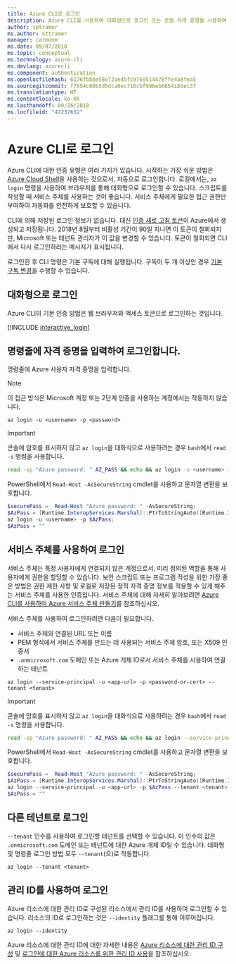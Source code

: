 ```yaml
---
title: Azure CLI로 로그인
description: Azure CLI를 사용하여 대화형으로 로그인 또는 로컬 자격 증명을 사용하여 로그인
author: sptramer
ms.author: sttramer
manager: carmonm
ms.date: 09/07/2018
ms.topic: conceptual
ms.technology: azure-cli
ms.devlang: azurecli
ms.component: authentication
ms.openlocfilehash: 6176fbbbe58e72ae45fc9769514478ffe4a8fea5
ms.sourcegitcommit: f7554c00b5d5dca0ec716cbf996eb6654183ec37
ms.translationtype: HT
ms.contentlocale: ko-KR
ms.lasthandoff: 09/26/2018
ms.locfileid: "47237632"
---
```

# <a name="sign-in-with-azure-cli"></a>Azure CLI로 로그인 

Azure CLI에 대한 인증 유형은 여러 가지가 있습니다. 시작하는 가장 쉬운 방법은 [Azure Cloud Shell](/azure/cloud-shell/overview)을 사용하는 것으로서, 자동으로 로그인합니다. 로컬에서는, `az login` 명령을 사용하여 브라우저를 통해 대화형으로 로그인할 수 있습니다. 스크립트를 작성할 때 서비스 주체를 사용하는 것이 좋습니다. 서비스 주체에게 필요한 접근 권한만 부여하여 자동화를 안전하게 보호할 수 있습니다.

CLI에 의해 저장된 로그인 정보가 없습니다. 대신 [인증 새로 고침 토큰](https://docs.microsoft.com/en-us/azure/active-directory/develop/v1-id-and-access-tokens#refresh-tokens)이 Azure에서 생성되고 저장됩니다. 2018년 8월부터 비활성 기간이 90일 지나면 이 토큰이 철회되지만, Microsoft 또는 테넌트 관리자가 이 값을 변경할 수 있습니다. 토큰이 철회되면 CLI에서 다시 로그인하라는 메시지가 표시됩니다.

로그인한 후 CLI 명령은 기본 구독에 대해 실행됩니다. 구독이 두 개 이상인 경우 [기본 구독 변경](manage-azure-subscriptions-azure-cli.md)을 수행할 수 있습니다.

## <a name="sign-in-interactively"></a>대화형으로 로그인

Azure CLI의 기본 인증 방법은 웹 브라우저와 액세스 토큰으로 로그인하는 것입니다.

[!INCLUDE [interactive_login](includes/interactive-login.md)]

## <a name="sign-in-with-credentials-on-the-command-line"></a>명령줄에 자격 증명을 입력하여 로그인합니다.

명령줄에 Azure 사용자 자격 증명을 입력합니다.

> [!Note]
> 이 접근 방식은 Microsoft 계정 또는 2단계 인증을 사용하는 계정에서는 작동하지 않습니다.

```azurecli
az login -u <username> -p <password>
```

> [!IMPORTANT]
> 콘솔에 암호를 표시하지 않고 `az login`을 대화식으로 사용하려는 경우 `bash`에서 `read -s` 명령을 사용합니다.
>
> ```bash
> read -sp "Azure password: " AZ_PASS && echo && az login -u <username> -p $AZ_PASS
> ```
>
> PowerShell에서 `Read-Host -AsSecureString` cmdlet를 사용하고 문자열 변환을 보호합니다.
>
> ```powershell
> $securePass =  Read-Host "Azure password: " -AsSecureString;
> $AzPass = [Runtime.InteropServices.Marshal]::PtrToStringAuto([Runtime.InteropServices.Marshal]::SecureStringToBSTR($securePass));
> az login -u <username> -p $AzPass;
> $AzPass = ""
> ```

## <a name="sign-in-with-a-service-principal"></a>서비스 주체를 사용하여 로그인

서비스 주체는 특정 사용자에게 연결되지 않은 계정으로서, 미리 정의된 역할을 통해 사용자에게 권한을 할당할 수 있습니다. 보안 스크립트 또는 프로그램 작성을 위한 가장 좋은 방법은 권한 제한 사항 및 로컬로 저장된 정적 자격 증명 정보를 적용할 수 있게 해주는 서비스 주체를 사용한 인증입니다. 서비스 주체에 대해 자세히 알아보려면 [Azure CLI를 사용하여 Azure 서비스 주체 만들기](create-an-azure-service-principal-azure-cli.md)를 참조하십시오.

서비스 주체를 사용하여 로그인하려면 다음이 필요합니다.

* 서비스 주체와 연결된 URL 또는 이름
* PEM 형식에서 서비스 주체를 만드는 데 사용되는 서비스 주체 암호, 또는 X509 인증서
* `.onmicrosoft.com` 도메인 또는 Azure 개체 ID로서 서비스 주체를 사용하여 연결하는 테넌트

```azurecli
az login --service-principal -u <app-url> -p <password-or-cert> --tenant <tenant>
```

> [!IMPORTANT]
> 콘솔에 암호를 표시하지 않고 `az login`을 대화식으로 사용하려는 경우 `bash`에서 `read -s` 명령을 사용합니다.
>
> ```bash
> read -sp "Azure password: " AZ_PASS && echo && az login --service-principal -u <app-url> -p $AZ_PASS --tenant <tenant>
> ```
>
> PowerShell에서 `Read-Host -AsSecureString` cmdlet를 사용하고 문자열 변환을 보호합니다.
>
> ```powershell
> $securePass =  Read-Host "Azure password: " -AsSecureString;
> $AzPass = [Runtime.InteropServices.Marshal]::PtrToStringAuto([Runtime.InteropServices.Marshal]::SecureStringToBSTR($securePass));
> az login --service-principal -u <app-url> -p $AzPass --tenant <tenant>;
> $AzPass = ""
> ```

## <a name="sign-in-with-a-different-tenant"></a>다른 테넌트로 로그인

`--tenant` 인수를 사용하여 로그인할 테넌트를 선택할 수 있습니다. 이 인수의 값은 `.onmicrosoft.com` 도메인 또는 테넌트에 대한 Azure 개체 ID일 수 있습니다. 대화형 및 명령줄 로그인 방법 모두 `--tenant`(으)로 작동합니다.

```azurecli
az login --tenant <tenant>
```

## <a name="sign-in-with-a-managed-identity"></a>관리 ID를 사용하여 로그인

Azure 리소스에 대한 관리 ID로 구성된 리소스에서 관리 ID를 사용하여 로그인할 수 있습니다. 리소스의 ID로 로그인하는 것은 `--identity` 플래그를 통해 이루어집니다.

```azurecli
az login --identity
```

Azure 리소스에 대한 관리 ID에 대한 자세한 내용은 [Azure 리소스에 대한 관리 ID 구성](https://docs.microsoft.com/en-us/azure/active-directory/managed-identities-azure-resources/qs-configure-cli-windows-vm) 및 [로그인에 대한 Azure 리소스를 위한 관리 ID 사용](https://docs.microsoft.com/en-us/azure/active-directory/managed-identities-azure-resources/how-to-use-vm-sign-in)을 참조하십시오.
